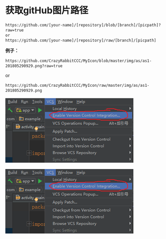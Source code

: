 

# 获取gitHub图片路径

```
https://github.com/[your-name]/[repository]/blob/[branch]/[picpath]?raw=true
or
https://github.com/[your-name]/[repository]/raw/[branch]/[picpath]
```

**例子：**

```
https://github.com/CrazyRabbitCCC/MyIcon/blob/master/img/as/as1-201805290929.png?raw=true
```

or

```
https://github.com/CrazyRabbitCCC/MyIcon/raw/master/img/as/as1-201805290929.png
```

![](https://github.com/CrazyRabbitCCC/MyIcon/blob/master/img/as/as1-201805290929.png?raw=true)

![](https://github.com/CrazyRabbitCCC/MyIcon/raw/master/img/as/as1-201805290929.png)

